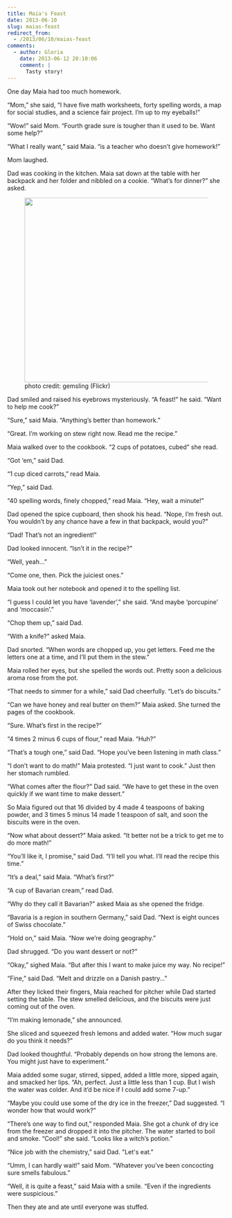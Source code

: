 ```yaml
---
title: Maia's Feast
date: 2013-06-10
slug: maias-feast
redirect_from:
  - /2013/06/10/maias-feast
comments:
  - author: Gloria
    date: 2013-06-12 20:10:06
    comment: |
      Tasty story!
---
```

One day Maia had too much homework.

“Mom,” she said, “I have five math worksheets, forty spelling words, a map for social studies, and a science fair project. I’m up to my eyeballs!”

“Wow!” said Mom. “Fourth grade sure is tougher than it used to be. Want some help?”

“What I really want,” said Maia. “is a teacher who doesn’t give homework!”

Mom laughed.

Dad was cooking in the kitchen. Maia sat down at the table with her backpack and her folder and nibbled on a cookie. “What’s for dinner?” she asked.

<figure><img alt="" src="https://farm4.staticflickr.com/3067/2620876645_bf3f4e9ea3_z.jpg" width="640" height="426" /><figcaption>photo credit: gemsling (Flickr)</figcaption></figure>

Dad smiled and raised his eyebrows mysteriously. “A feast!” he said. “Want to help me cook?”

“Sure,” said Maia. “Anything’s better than homework.”

“Great. I’m working on stew right now. Read me the recipe.”

Maia walked over to the cookbook. “2 cups of potatoes, cubed” she read.

“Got ‘em,” said Dad.

“1 cup diced carrots,” read Maia.

“Yep,” said Dad.

“40 spelling words, finely chopped,” read Maia. “Hey, wait a minute!”

Dad opened the spice cupboard, then shook his head. “Nope, I’m fresh out. You wouldn’t by any chance have a few in that backpack, would you?”

“Dad! That’s not an ingredient!”

Dad looked innocent. “Isn’t it in the recipe?”

“Well, yeah…”

“Come one, then. Pick the juiciest ones.”

Maia took out her notebook and opened it to the spelling list.

“I guess I could let you have ‘lavender’,” she said. “And maybe ‘porcupine’ and ‘moccasin’.”

“Chop them up,” said Dad.

“With a knife?” asked Maia.

Dad snorted. “When words are chopped up, you get letters. Feed me the letters one at a time, and I’ll put them in the stew.”

Maia rolled her eyes, but she spelled the words out. Pretty soon a delicious aroma rose from the pot.

“That needs to simmer for a while,” said Dad cheerfully. “Let’s do biscuits.”

“Can we have honey and real butter on them?” Maia asked. She turned the pages of the cookbook.

“Sure. What’s first in the recipe?”

“4 times 2 minus 6 cups of flour,” read Maia. “Huh?”

“That’s a tough one,” said Dad. “Hope you’ve been listening in math class.”

“I don’t want to do math!” Maia protested. “I just want to cook.” Just then her stomach rumbled.

“What comes after the flour?” Dad said. “We have to get these in the oven quickly if we want time to make dessert.”

So Maia figured out that 16 divided by 4 made 4 teaspoons of baking powder, and 3 times 5 minus 14 made 1 teaspoon of salt, and soon the biscuits were in the oven.

“Now what about dessert?” Maia asked. “It better not be a trick to get me to do more math!”

“You’ll like it, I promise,” said Dad. “I’ll tell you what. I’ll read the recipe this time.”

“It’s a deal,” said Maia. “What’s first?”

“A cup of Bavarian cream,” read Dad.

“Why do they call it Bavarian?” asked Maia as she opened the fridge.

“Bavaria is a region in southern Germany,” said Dad. “Next is eight ounces of Swiss chocolate.”

“Hold on,” said Maia. “Now we’re doing geography.”

Dad shrugged. “Do you want dessert or not?”

“Okay,” sighed Maia. “But after this I want to make juice my way. No recipe!”

“Fine,” said Dad. “Melt and drizzle on a Danish pastry…”

After they licked their fingers, Maia reached for pitcher while Dad started setting the table. The stew smelled delicious, and the biscuits were just coming out of the oven.

“I’m making lemonade,” she announced.

She sliced and squeezed fresh lemons and added water. “How much sugar do you think it needs?”

Dad looked thoughtful. “Probably depends on how strong the lemons are. You might just have to experiment.”

Maia added some sugar, stirred, sipped, added a little more, sipped again, and smacked her lips. “Ah, perfect. Just a little less than 1 cup. But I wish the water was colder. And it’d be nice if I could add some 7-up.”

“Maybe you could use some of the dry ice in the freezer,” Dad suggested. “I wonder how that would work?”

“There’s one way to find out,” responded Maia. She got a chunk of dry ice from the freezer and dropped it into the pitcher. The water started to boil and smoke. “Cool!” she said. “Looks like a witch’s potion.”

“Nice job with the chemistry,” said Dad. "Let's eat."

“Umm, I can hardly wait!” said Mom. “Whatever you’ve been concocting sure smells fabulous.”

“Well, it is quite a feast,” said Maia with a smile. “Even if the ingredients were suspicious.”

Then they ate and ate until everyone was stuffed.
